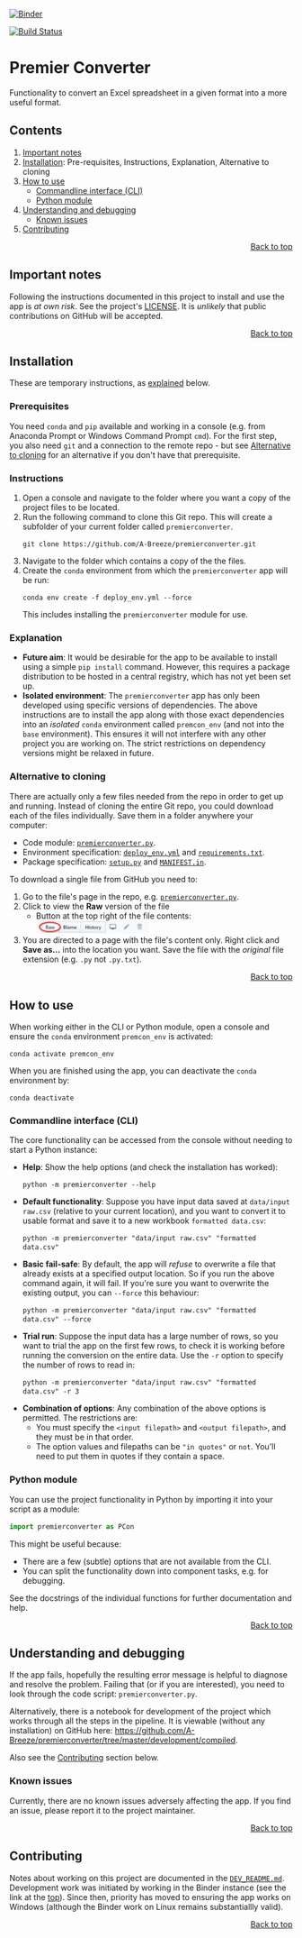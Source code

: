 <a name="top"></a>

<!-- Remember to change this link to ensure it matches the current branch! -->
[![Binder](https://mybinder.org/badge_logo.svg)](https://mybinder.org/v2/gh/A-Breeze/premierconverter/develop?urlpath=lab)

[![Build Status](https://dev.azure.com/a-breeze/premierconverter/_apis/build/status/A-Breeze.premierconverter?branchName=master)](https://dev.azure.com/a-breeze/premierconverter/_build/latest?definitionId=1&branchName=master)

# Premier Converter
Functionality to convert an Excel spreadsheet in a given format into a more useful format.

<!--This table of contents is maintained *manually*-->
## Contents
1. [Important notes](#Important-notes)
1. [Installation](#Installation): Pre-requisites, Instructions, Explanation, Alternative to cloning
1. [How to use](#How-to-use)
    - [Commandline interface (CLI)](#Commandline-interface-CLI)
    - [Python module](#Python-module)
1. [Understanding and debugging](#Understanding-and-debugging)
    - [Known issues](#Known-issues)
1. [Contributing](#Contributing)

<p align="right"><a href="#top">Back to top</a></p>

## Important notes
Following the instructions documented in this project to install and use the app is *at own risk*. See the project's [LICENSE](#LICENSE). It is *unlikely* that public contributions on GitHub will be accepted.

<p align="right"><a href="#top">Back to top</a></p>

## Installation
These are temporary instructions, as [explained](#Explanation) below.

### Prerequisites
You need `conda` and `pip` available and working in a console (e.g. from Anaconda Prompt or Windows Command Prompt `cmd`). For the first step, you also need `git` and a connection to the remote repo - but see [Alternative to cloning](#Alternative-to-cloning) for an alternative if you don't have that prerequisite.

### Instructions
1. Open a console and navigate to the folder where you want a copy of the project files to be located.
1. Run the following command to clone this Git repo. This will create a subfolder of your current folder called `premierconverter`.
    ```
    git clone https://github.com/A-Breeze/premierconverter.git
    ```
1. Navigate to the folder which contains a copy of the the files.
1. Create the `conda` environment from which the `premierconverter` app will be run:
    ```
    conda env create -f deploy_env.yml --force
    ```
    This includes installing the `premierconverter` module for use.

### Explanation
- **Future aim**: It would be desirable for the app to be available to install using a simple `pip install` command. However, this requires a package distribution to be hosted in a central registry, which has not yet been set up.
- **Isolated environment**: The `premierconverter` app has only been developed using specific versions of dependencies. The above instructions are to install the app along with those exact dependencies into an *isolated* `conda` environment called `premcon_env` (and not into the `base` environment). This ensures it will not interfere with any other project you are working on. The strict restrictions on dependency versions might be relaxed in future.

### Alternative to cloning
There are actually only a few files needed from the repo in order to get up and running. Instead of cloning the entire Git repo, you could download each of the files individually. Save them in a folder anywhere your computer:
- Code module: [`premierconverter.py`](premierconverter.py).
- Environment specification: [`deploy_env.yml`](deploy_env.yml) and [`requirements.txt`](requirements.txt).
- Package specification: [`setup.py`](setup.py) and [`MANIFEST.in`](MANIFEST.in).

To download a single file from GitHub you need to:
1. Go to the file's page in the repo, e.g. [`premierconverter.py`](premierconverter.py).
1. Click to view the **Raw** version of the file 
    - Button at the top right of the file contents: <img src="img/gh_raw_button_screenshot.png" alt="GitHub Raw button screenshot" width="200">
1. You are directed to a page with the file's content only. Right click and **Save as...** into the location you want. Save the file with the *original* file extension (e.g. `.py` not `.py.txt`).

<p align="right"><a href="#top">Back to top</a></p>

## How to use
When working either in the CLI or Python module, open a console and ensure the `conda` environment `premcon_env` is activated:
```
conda activate premcon_env
```

When you are finished using the app, you can deactivate the `conda` environment by:
```
conda deactivate
```

### Commandline interface (CLI)
The core functionality can be accessed from the console without needing to start a Python instance:
- **Help**: Show the help options (and check the installation has worked):
    ```
    python -m premierconverter --help 
    ```
- **Default functionality**: Suppose you have input data saved at `data/input raw.csv` (relative to your current location), and you want to convert it to usable format and save it to a new workbook `formatted data.csv`:
    ```
    python -m premierconverter "data/input raw.csv" "formatted data.csv"
    ```
- **Basic fail-safe**: By default, the app will *refuse* to overwrite a file that already exists at a specified output location. So if you run the above command again, it will fail. If you're sure you want to overwrite the existing output, you can `--force` this behaviour:
    ```
    python -m premierconverter "data/input raw.csv" "formatted data.csv" --force
    ```
- **Trial run**: Suppose the input data has a large number of rows, so you want to trial the app on the first few rows, to check it is working before running the conversion on the entire data. Use the `-r` option to specify the number of rows to read in:
    ```
    python -m premierconverter "data/input raw.csv" "formatted data.csv" -r 3
    ```
- **Combination of options**: Any combination of the above options is permitted. The restrictions are:
    - You must specify the `<input filepath>` and `<output filepath>`, and they must be in that order.
    - The option values and filepaths can be `"in quotes"` or `not`. You'll need to put them in quotes if they contain a space.

### Python module
You can use the project functionality in Python by importing it into your script as a module:
```python
import premierconverter as PCon
```
This might be useful because:
- There are a few (subtle) options that are not available from the CLI.
- You can split the functionality down into component tasks, e.g. for debugging.

See the docstrings of the individual functions for further documentation and help.

<p align="right"><a href="#top">Back to top</a></p>

## Understanding and debugging
If the app fails, hopefully the resulting error message is helpful to diagnose and resolve the problem. Failing that (or if you are interested), you need to look through the code script: `premierconverter.py`.

Alternatively, there is a notebook for development of the project which works through all the steps in the pipeline. It is viewable (without any installation) on GitHub here: <https://github.com/A-Breeze/premierconverter/tree/master/development/compiled>.

Also see the [Contributing](#Contributing) section below.

### Known issues
Currently, there are no known issues adversely affecting the app. If you find an issue, please report it to the project maintainer.

<p align="right"><a href="#top">Back to top</a></p>

## Contributing
Notes about working on this project are documented in the [`DEV_README.md`](DEV_README.md). Development work was initiated by working in the Binder instance (see the link at the <a href="#top">top</a>). Since then, priority has moved to ensuring the app works on Windows (although the Binder work on Linux remains substantiallly valid).

<p align="right"><a href="#top">Back to top</a></p>
